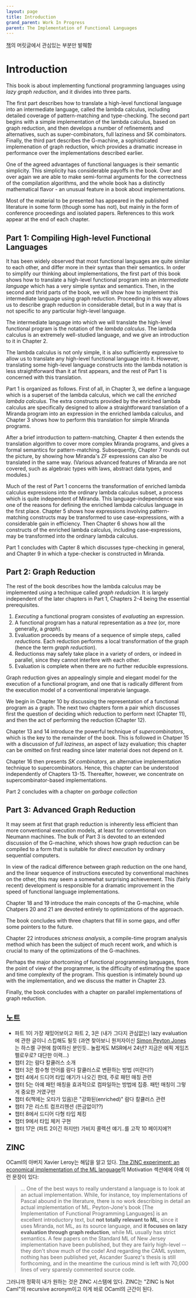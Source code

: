 ```yaml
---
layout: page
title: Introduction
grand_parent: Work In Progress
parent: The Implementation of Functional Languages
---
```


 [책](https://www.microsoft.com/en-us/research/publication/the-implementation-of-functional-programming-languages/)의
 머릿글에서 관심있는 부분만 발췌함

# Introduction

 This book is about implementing functional programming languages
 using *lazy graph reduction*, and it divides into three parts.

 The first part describes how to translate a high-level functional
 language into an intermediate language, called the lambda calculus,
 including detailed coverage of pattern-matching and
 type-checking. The second part begins with a simple implementation of
 the lambda calculus, based on graph reduction, and then develops a
 number of refinements and alternatives, such as super-combinators,
 full laziness and SK combinators. Finally, the third part describes
 the G-machine, a sophisticated implemenation of graph reduction,
 which provides a dramatic increase in performance over the
 implementations described earlier.

 One of the agreed advantages of functional languages is their
 semantic simplicity. This simplicity has considerable payoffs in the
 book. Over and over again we are able to make semi-formal arguments
 for the correctness of the compilation algorithms, and the whole book
 has a distinctly mathematical flavor - an unusual feature in a book
 about implementations.

 Most of the material to be presented has appeared in the published
 literature in some form (though some has not), but mainly in the form
 of conference proceedings and isolated papers. References to this
 work appear at the end of each chapter.

## Part 1: Compiling High-level Functional Languages

 It has been widely observed that most functional languages are quite
 similar to each other, and differ more in their syntax than their
 semantics. In order to simplify our thinking about implementations,
 the first part of this book shows how to translate a high-level
 functional program into an *intermediate language* which has a very
 simple syntax and semantics. Then, in the second and thrid parts of
 the book, we will show how to implement this intermediate language
 using graph reduction. Proceeding in this way allows us to describe
 graph reduction in considerable detail, but in a way that is not
 specific to any particular high-level language.

 The intermediate language into which we will translate the high-level
 functional program is the notation of the *lambda calculus*. The
 lambda calculus is an extremely well-studied language, and we give an
 introduction to it in Chapter 2.

 The lambda calculus is not only simple, it is also sufficiently
 expressive to allow us to translate any high-level functional
 language into it. However, translating some high-level language
 constructs into the lambda notation is less straightforward than it
 at first appears, and the rest of Part 1 is concerned with this
 translation.

 Part 1 is organized as follows. First of all, in Chapter 3, we define
 a language which is a superset of the lambda calculus, which we call
 the *enriched lambda calculus*. The extra constructs provided by the
 enriched lambda calculus are specifically designed to allow a
 straightforward translation of a Miranda program into an expression
 in the enriched lambda calculus, and Chapter 3 shows how to perform
 this translation for simple Miranda programs.

 After a brief introduction to pattern-matching, Chapter 4 then
 extends the translation algorithm to cover more complex Miranda
 programs, and gives a formal semantics for
 pattern-matching. Subsequently, Chapter 7 rounds out the picture, by
 showing how Miranda's ZF expressions can also be translated in the
 same way. (Various advanced features of Miranda are not covered, such
 as algebraic types with laws, abstract data types, and modules.)

 Much of the rest of Part 1 concerns the transformation of enriched
 lambda calculus expressions into the ordinary lambda calculus subset,
 a process which is quite independent of Miranda. This
 language-independence was one of the reasons for defining the
 enriched lambda calculus language in the first place. Chapter 5 shows
 how expressions involving pattern-matching constructs may be
 transformed to use case-expressions, with a considerable gain in
 efficiency. Then Chapter 6 shows how all the constructs of the
 enriched lambda calculus, including case-expressions, may be
 transformed into the ordinary lambda calculus.

 Part 1 concludes with Capter 8 which discusses type-checking in
 general, and Chapter 9 in which a type-checker is constructed in
 Miranda.

## Part 2: Graph Reduction

 The rest of the book describes how the lambda calculus may be
 implemented using a technique called *graph redudcion*. It is largely
 independent of the later chapters in Part 1, Chapters 2-4 being the
 essential prerequisites.

 1. *Executing* a functional program consistes of *evaluating* an
    expression.
 2. A functional program has a natural representation as a *tree* (or,
    more generally, a *graph*).
 3. Evaluation proceeds by means of a sequence of simple steps, called
    *reductions*. Each reduction performs a local transformation of
    the graph (hence the term *graph reduction*).
 4. Reductionss may safely take place in a variety of orders, or
    indeed in parallel, since they cannot interfere with each other.
 5. Evaluation is complete when there are no further reducible
    expressions.

 Graph reduction gives an appealingly simple and elegant model for the
 execution of a functional program, and one that is radically
 different from the execution model of a conventional imperatvie
 language.

 We begin in Chapter 10 by discussing the representation of a
 functional program as a graph. The next two chapters form a pair
 which discusses first the question of deciding which reduction to
 perform next (Chapter 11), and then the act of performing the
 reduction (Chapter 12).

 Chapter 13 and 14 introduce the powerful technique of
 *supercombinators*, which is the key to the remainder of the
 book. This is followed in Chatper 15 with a discussion of *full
 laziness*, an aspect of lazy evaluation; this chapter can be omitted
 on first reading since later material does not depend on it.

 Chapter 16 then presents *SK combinators*, an alternative
 implementation technique to supercombinators. Hence, this chapter can
 be understood independently of Chapters 13-15. Thereafter, however,
 we concentrate on supercombinator-based implementations.

 Part 2 concludes with a chapter on *garbage collection*

## Part 3: Advanced Graph Reduction

 It may seem at first that graph reduction is inherently less
 efficient than more conventional execution models, at least for
 conventional von Neumann machines. The bulk of Part 3 is devoted to
 an extended discussion of the G-machine, which shows how graph
 reduction can be compiled to a form that is suitable for *direct
 execution* by ordinary sequential computers.

 In view of the radical difference between graph reduction on the one
 hand, and the linear sequence of instructions executed by
 conventional machines on the other, this may seem a somewhat
 surprising achievement. This (fairly recent) development is
 responsible for a dramatic improvement in the speed of functional
 language implementations.

 Chapter 18 and 19 introduce the main concepts of the G-machine, while
 Chatpers 20 and 21 are devoted entirely to optimizations of the
 approach.

 The book concludes with three chapters that fill in some gaps, and
 offer some pointers to the future.

 Chapter 22 introduces *stricness analysis*, a compile-time program
 analysis method which has been the subject of much recent work, and
 which is crucial to many of the optimizations of the G-machines.

 Perhaps the major shortcoming of functional programming languages,
 from the point of view of the programmer, is the difficulty of
 estimating the space and time complexity of the program. This
 question is intimately bound up with the implementation, and we
 discuss the matter in Chapter 23.

 Finally, the book concludes with a chapter on parallel
 implementations of graph reduction.


## 노트

 - 파트 1이 가장 재밌어보이고 파트 2, 3은 (내가 그다지 관심없는) lazy
   evaluation에 관한 글이니 스킵해도 될듯 (과연 찾아보니 원저자이신
   [Simon Peyton Jones](https://simon.peytonjones.org/)는 하스켈
   구현에 참여하신 분인듯.. 놀랍게도 MSR에서 24년? 지금은 에픽 게임즈
   펠로우로? 대단한 이력...)
 - 챕터 2는 람다 칼큘러스 소개
 - 챕터 3은 함수형 언어를 람다 칼큘러스로 변환하는 방법 (미란다?)
 - 챕터 4에서 드디어 타입 얘기가 나오긴 한데, 주로 패턴 매칭 관련
 - 챕터 5는 아예 패턴 매칭을 효과적으로 컴파일하는 방법에 집중. 패턴
   매칭이 그렇게 중요한 거였구만
 - 챕터 6(책에는 오타가 있음)은 "강화된(enriched)" 람다 칼큘러스 관련
 - 챕터 7은 리스트 컴프리헨션 (뜬금없이??)
 - 챕터 8에서 드디어 다형 타입 체킹
 - 챕터 9에서 타입 체커 구현
 - 챕터 17은 (파트 2이긴 하지만) 가비지 콜렉션 얘기..를 고작 10
   페이지에?!

## ZINC

 OCaml의 아버지 Xavier Leroy는 해답을 알고 있다. [The ZINC experiment:
 an economical implementation of the ML
 language](https://xavierleroy.org/bibrefs/Leroy-ZINC.html)의
 Motivation 섹션에에 아예 이런 문장이 있다:

> ... One of the best ways to really understand a language is to look
> at an actual implementation. While, for instance, toy
> implementations of Pascal abound in the literature, there is no work
> describing in detail an actual implementation of ML. Peyton-Jone's
> book [The Implementation of Functional Programming Languages] is an
> excellent introductory text, but **not totally relevant to ML**,
> since it uses Miranda, not ML, as its source language, and **it
> focuses on lazy evaluation through graph reduction**, while ML
> usually has strict semantics. A few papers on the Standard ML of New
> Jersey implementation have been published, but they are fairly
> high-level -- they don't show much of the code! And regarding the
> CAML system, nothing has been published yet, Ascander Suarez's
> thesis is still forthcoming, and in the meantime the curious mind is
> left with 70,000 lines of very sparesly commented source code.

그러니까 정확히 내가 원하는 것은 ZINC 시스템에 있다. ZINC는 "ZINC Is
Not Caml"의 recursive acronym이고 이게 바로 OCaml의 근간이 된다.
